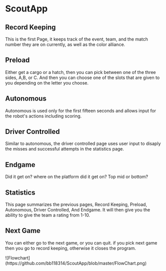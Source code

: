# ScoutApp


<div class="header">
  
  <h2>Record Keeping</h2>
  <p>This is the first Page, it keeps track of the event, team, and the match number they are on currently, as well as the color alliance.</p>
  
  
  <h2>Preload</h2>
  <p>Either get a cargo or a hatch, then you can pick between one of the three sides, A,B, or C. And then you can choose one of the slots that are given to you depending on the letter you choose.
</p>
 

  <h2>Autonomous</h2>
  <p>
  Autonomous is used only for the first fifteen seconds and allows input for the robot's actions including scoring.
</p>

<h2>Driver Controlled</h2>
  <p>
  Similar to autonomous, the driver controlled page uses user input to disaply the misses and successful attempts in the statistics page.
</p>

<h2>Endgame</h2>
  <p>Did it get on? where on the platform did it get on? Top mid or bottom?
</p>

<h2>Statistics</h2>
  <p>This page summarizes the previous pages, Record Keeping, Preload, Autonomous, Driver Controlled, And Endgame. It will then give you the ability to give the team a rating from 1-10.
</p>

<h2>Next Game</h2>
  <p>You can either go to the next game, or you can quit. if you pick next game then you go to record keeping, otherwise it closes the program. 
</p>
![Flowchart](https://github.com/bb118314/ScoutApp/blob/master/FlowChart.png)

</div>
